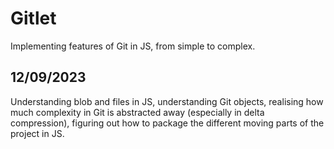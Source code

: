 # Gitlet

Implementing features of Git in JS, from simple to complex.

## 12/09/2023

Understanding blob and files in JS, understanding Git objects, realising how much complexity in Git is abstracted away (especially in delta compression),
figuring out how to package the different moving parts of the project in JS.